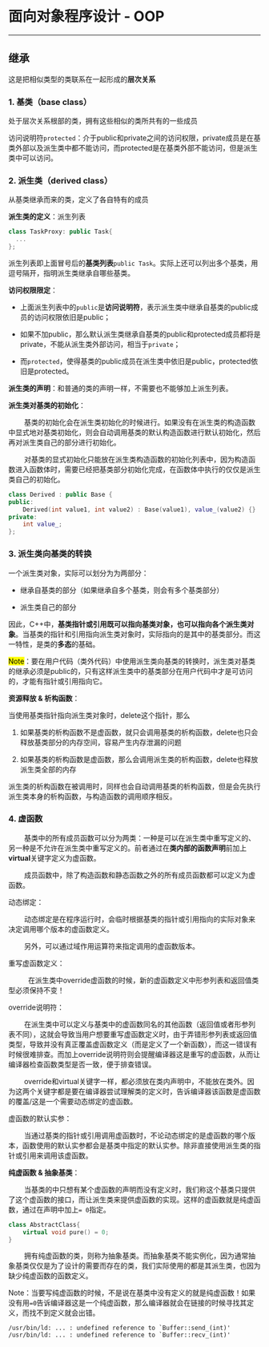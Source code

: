 # 面向对象程序设计 - OOP

-----

## 继承

这是把相似类型的类联系在一起形成的**层次关系**

### 1. 基类（base class）

处于层次关系根部的类，拥有这些相似的类所共有的一些成员

访问说明符`protected`：介于public和private之间的访问权限，private成员是在基类外部以及派生类中都不能访问，而protected是在基类外部不能访问，但是派生类中可以访问。



### 2. 派生类（derived class）

从基类继承而来的类，定义了各自特有的成员

**派生类的定义**：派生列表

```cpp
class TaskProxy: public Task{
  ...  
};
```

派生列表即上面冒号后的**基类列表**`public Task`。实际上还可以列出多个基类，用逗号隔开，指明派生类继承自哪些基类。

**访问权限限定**：

- 上面派生列表中的`public`是**访问说明符**，表示派生类中继承自基类的public成员的访问权限依旧是public；

- 如果不加public，那么默认派生类继承自基类的public和protected成员都将是private，不能从派生类外部访问，相当于`private`；

- 而`protected`，使得基类的public成员在派生类中依旧是public，protected依旧是protected。



**派生类的声明**：和普通的类的声明一样，不需要也不能够加上派生列表。



**派生类对基类的初始化**：

        基类的初始化会在派生类初始化的时候进行。如果没有在派生类的构造函数中显式地对基类初始化，则会自动调用基类的默认构造函数进行默认初始化，然后再对派生类自己的部分进行初始化。

        对基类的显式初始化只能放在派生类构造函数的初始化列表中，因为构造函数进入函数体时，需要已经把基类部分初始化完成，在函数体中执行的仅仅是派生类自己的初始化。

```cpp
class Derived : public Base {
public:
    Derived(int value1, int value2) : Base(value1), value_(value2) {}
private:
    int value_;
};
```

### 3. 派生类向基类的转换

一个派生类对象，实际可以划分为为两部分：

- 继承自基类的部分（如果继承自多个基类，则会有多个基类部分）

- 派生类自己的部分

因此，C++中，**基类指针或引用既可以指向基类对象，也可以指向各个派生类对象**。当基类的指针和引用指向派生类对象时，实际指向的是其中的基类部分。而这一特性，是类的**多态**的基础。



<mark>Note</mark>：要在用户代码（类外代码）中使用派生类向基类的转换时，派生类对基类的继承必须是public的，只有这样派生类中的基类部分在用户代码中才是可访问的，才能有指针或引用指向它。



**资源释放 & 析构函数**：

当使用基类指针指向派生类对象时，delete这个指针，那么

1. 如果基类的析构函数不是虚函数，就只会调用基类的析构函数，delete也只会释放基类部分的内存空间，容易产生内存泄漏的问题

2. 如果基类的析构函数是虚函数，那么会调用派生类的析构函数，delete也释放派生类全部的内存

派生类的析构函数在被调用时，同样也会自动调用基类的析构函数，但是会先执行派生类本身的析构函数，与构造函数的调用顺序相反。



### 4. 虚函数

        基类中的所有成员函数可以分为两类：一种是可以在派生类中重写定义的、另一种是不允许在派生类中重写定义的。前者通过在**类内部的函数声明**前加上**virtual**关键字定义为虚函数。

        成员函数中，除了构造函数和静态函数之外的所有成员函数都可以定义为虚函数。



 动态绑定：

        动态绑定是在程序运行时，会临时根据基类的指针或引用指向的实际对象来决定调用哪个版本的虚函数定义。

        另外，可以通过域作用运算符来指定调用的虚函数版本。



重写虚函数定义：

          在派生类中override虚函数的时候，新的虚函数定义中形参列表和返回值类型必须保持不变！

override说明符：

        在派生类中可以定义与基类中的虚函数同名的其他函数（返回值或者形参列表不同），这就会导致当用户想要重写虚函数定义时，由于弄错形参列表或返回值类型，导致并没有真正覆盖虚函数定义（而是定义了一个新函数），而这一错误有时候很难排查。而加上override说明符则会提醒编译器这是重写的虚函数，从而让编译器检查函数类型是否一致，便于排查错误。

        override和virtual关键字一样，都必须放在类内声明中，不能放在类外。因为这两个关键字都是要在编译器尝试理解类的定义时，告诉编译器该函数是虚函数的覆盖/这是一个需要动态绑定的虚函数。



虚函数的默认实参：

        当通过基类的指针或引用调用虚函数时，不论动态绑定的是虚函数的哪个版本，函数使用的默认实参都会是基类中指定的默认实参。除非直接使用派生类的指针或引用来调用该虚函数。



**纯虚函数 & 抽象基类**：

        当基类的中只想有某个虚函数的声明而没有定义时，我们称这个基类只提供了这个虚函数的接口，而让派生类来提供虚函数的实现。这样的虚函数就是纯虚函数，通过在声明中加上`= 0`指定。

```cpp
class AbstractClass{
    virtual void pure() = 0;
}
```

        拥有纯虚函数的类，则称为抽象基类。而抽象基类不能实例化，因为通常抽象基类仅仅是为了设计的需要而存在的类，我们实际使用的都是其派生类，也因为缺少纯虚函数的函数定义。



Note：当要写纯虚函数的时候，不是说在基类中没有定义的就是纯虚函数！如果没有用`=0`告诉编译器这是一个纯虚函数，那么编译器就会在链接的时候寻找其定义，而找不到定义就会出错。

```
/usr/bin/ld: ... : undefined reference to `Buffer::send_(int)'
/usr/bin/ld: ... : undefined reference to `Buffer::recv_(int)'
```


